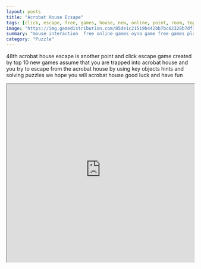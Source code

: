 ```yaml
---
layout: posts
title: "Acrobat House Ecsape"
tags: [click, escape, free, games, house, new, online, point, room, top10newgames, walkthrough, acrobat, best, free, online, games, oyna, game, free, games, play, play, games]
image: "https://img.gamedistribution.com/85de1c21519b442bb7bc62328b7df3c4.jpg"
summary: "mouse interaction  free online games oyna game free games play play games"
category: "Puzzle"
---
```


48th acrobat house escape is another point and click escape game created by top 10 new games assume that you are trapped into acrobat house and you try to escape from the acrobat house by using key objects hints and solving puzzles we hope you will acrobat house good luck and have fun

<iframe width="100%" height="480px;" src="https://flash.gamedistribution.com?game=85de1c21519b442bb7bc62328b7df3c4"></iframe>